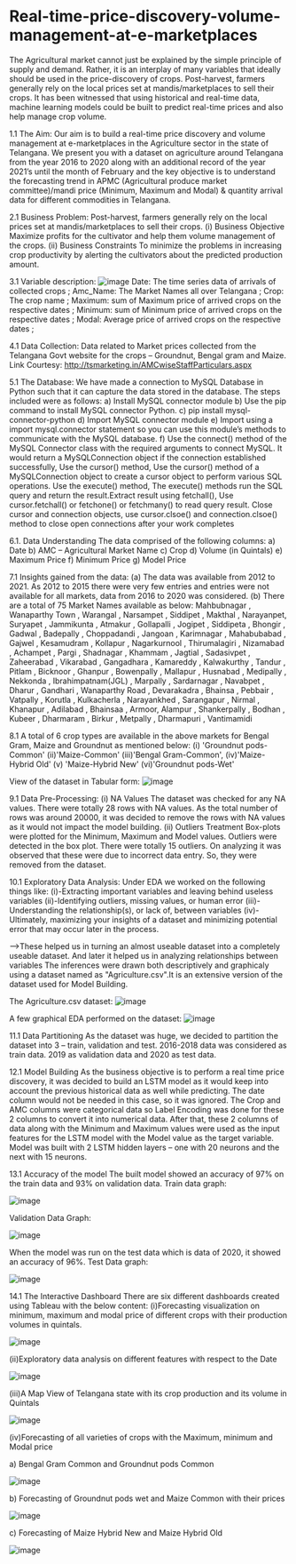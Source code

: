 # Real-time-price-discovery-volume-management-at-e-marketplaces
The Agricultural market cannot just be explained by the simple principle of supply and demand. Rather, it is an interplay of many variables that ideally should be used in the price-discovery of crops. Post-harvest, farmers generally rely on the local prices set at mandis/marketplaces to sell their crops. It has been witnessed that using historical and real-time data, machine learning models could be built to predict real-time prices and also help manage crop volume.

1.1 The Aim:
Our aim is to build a real-time price discovery and volume management at e-marketplaces in the Agriculture sector in the state of Telangana. We present you with a dataset on agriculture around Telangana from the year 2016 to 2020 along with an additional record of the year 2021’s until the month of February and the key objective is to understand the forecasting trend in APMC (Agricultural produce market committee)/mandi price (Minimum, Maximum and Modal) & quantity arrival data for different commodities in Telangana.

2.1 Business Problem:
Post-harvest, farmers generally rely on the local prices set at mandis/marketplaces to sell their crops.
(i) Business Objective
Maximize profits for the cultivator and help them volume management of the crops.
(ii) Business Constraints
To minimize the problems in increasing crop productivity by alerting the cultivators about the predicted production amount.

3.1 Variable description:
![image](https://user-images.githubusercontent.com/60257466/113514701-c13f2380-958d-11eb-96c8-9711bc101655.png)
Date: The time series data of arrivals of collected crops ;
Amc_Name: The Market Names all over Telangana ;
Crop: The crop name ;
Maximum: sum of Maximum price of arrived crops on the respective dates ;
Minimum: sum of Minimum price of arrived crops on the respective dates ;
Modal: Average price of arrived crops on the respective dates ;

4.1 Data Collection:
Data related to Market prices collected from the Telangana Govt website for the crops – Groundnut, Bengal gram and Maize.
Link Courtesy: http://tsmarketing.in/AMCwiseStaffParticulars.aspx

5.1 The Database:
We have made a connection to MySQL Database in Python such that it can capture the data stored in the database. 
The steps included were as follows:
a) Install MySQL connector module
b) Use the pip command to install MySQL connector Python.
c) pip install mysql-connector-python
d) Import MySQL connector module
e) Import using a import mysql.connector statement so you can use this module’s methods to communicate with the MySQL database.
f) Use the connect() method of the MySQL Connector class with the required arguments to connect MySQL. It would return a MySQLConnection object if the connection established successfully, Use the cursor() method, Use the cursor() method of a MySQLConnection object to create a cursor object to perform various SQL operations. Use the execute() method,
The execute() methods run the SQL query and return the result.Extract result using fetchall(), Use cursor.fetchall() or fetchone() or fetchmany() to read query result. Close cursor and connection objects, use cursor.clsoe() and connection.clsoe() method to close open connections after your work completes

6.1. Data Understanding
The data comprised of the following columns:
a) Date
b) AMC – Agricultural Market Name
c) Crop
d) Volume (in Quintals)
e) Maximum Price
f) Minimum Price
g) Model Price

7.1 Insights gained from the data:
(a) The data was available from 2012 to 2021. As 2012 to 2015 there were very few entries and entries were not available for all markets, data from 2016 to 2020 was considered.
(b) There are a total of 75 Market Names available as below:
Mahbubnagar , Wanaparthy Town , Warangal , Narsampet , Siddipet , Makthal , Narayanpet, Suryapet , Jammikunta , Atmakur , Gollapalli , Jogipet , Siddipeta , Bhongir , Gadwal , Badepally , Choppadandi , Jangoan , Karimnagar , Mahabubabad , Gajwel , Kesamudram , Kollapur , Nagarkurnool , Thirumalagiri , Nizamabad , Achampet , Pargi , Shadnagar , Khammam , Jagtial , Sadasivpet , Zaheerabad , Vikarabad , Gangadhara , Kamareddy , Kalwakurthy , Tandur , Pitlam , Bicknoor , Ghanpur , Bowenpally , Mallapur , Husnabad , Medipally , Nekkonda , Ibrahimpatnam(JGL) , Marpally , Sardarnagar , Navabpet , Dharur , Gandhari , Wanaparthy Road , Devarakadra , Bhainsa , Pebbair , Vatpally , Korutla , Kulkacherla , Narayankhed , Sarangapur , Nirmal , Khanapur , Adilabad , Bhainsaa , Armoor, Alampur , Shankerpally , Bodhan , Kubeer , Dharmaram , Birkur , Metpally , Dharmapuri , Vantimamidi

8.1 A total of 6 crop types are available in the above markets for Bengal Gram, Maize and Groundnut as mentioned below:
(i) 'Groundnut pods-Common'
(ii)'Maize-Common'
(iii)'Bengal Gram-Common',
(iv)'Maize-Hybrid Old'
(v) 'Maize-Hybrid New'
(vi)'Groundnut pods-Wet'

View of the dataset in Tabular form:
![image](https://user-images.githubusercontent.com/60257466/113514669-a8cf0900-958d-11eb-87c0-eca25000a544.png)

9.1 Data Pre-Processing:
(i) NA Values
The dataset was checked for any NA values. There were totally 28 rows with NA values. As the total number of rows was around 20000, it was decided to remove the rows with NA values as it would not impact the model building.
(ii) Outliers Treatment
Box-plots were plotted for the Minimum, Maximum and Model values.
Outliers were detected in the box plot. There were totally 15 outliers. On analyzing it was observed that these were due to incorrect data entry. So, they were removed from the dataset.

10.1 Exploratory Data Analysis:
Under EDA we worked on the following things like:
(i)-Extracting important variables and leaving behind useless variables
(ii)-Identifying outliers, missing values, or human error
(iii)-Understanding the relationship(s), or lack of, between variables
(iv)-Ultimately, maximizing your insights of a dataset and minimizing potential error that may occur
later in the process.

-->These helped us in turning an almost useable dataset into a completely useable dataset. And later it helped us in analyzing relationships between variables
The inferences were drawn both descriptively and graphicaly using a dataset named as "Agriculture.csv".It is an extensive version of the dataset used for Model Building.

The Agriculture.csv dataset:
![image](https://user-images.githubusercontent.com/60257466/113517325-d8d1d880-959c-11eb-8c18-07d77665bae1.png)

A few graphical EDA performed on the dataset:
![image](https://user-images.githubusercontent.com/60257466/113517278-8d1f2f00-959c-11eb-8849-ececd449364b.png)

11.1 Data Partitioning
As the dataset was huge, we decided to partition the dataset into 3 – train, validation and test. 2016-2018 data was considered as train data. 2019 as validation data and 2020 as test data.

12.1 Model Building
As the business objective is to perform a real time price discovery, it was decided to build an LSTM model as it would keep into account the previous historical data as well while predicting.
The date column would not be needed in this case, so it was ignored.
The Crop and AMC columns were categorical data so Label Encoding was done for these 2 columns to convert it into numerical data. After that, these 2 columns of data along with the Minimum and Maximum values were used as the input features for the LSTM model with the Model value as the target variable.
Model was built with 2 LSTM hidden layers – one with 20 neurons and the next with 15 neurons.

13.1 Accuracy of the model
The built model showed an accuracy of 97% on the train data and 93% on validation data.
Train data graph:

![image](https://user-images.githubusercontent.com/60257466/113517432-9066ea80-959d-11eb-8556-a136cbb89ebe.png)

Validation Data Graph:

![image](https://user-images.githubusercontent.com/60257466/113517444-a379ba80-959d-11eb-8819-236b119ab1b4.png)

When the model was run on the test data which is data of 2020, it showed an accuracy of 96%.
Test Data graph:

![image](https://user-images.githubusercontent.com/60257466/113517459-b2f90380-959d-11eb-9556-9c4a0b63968b.png)

14.1 The Interactive Dashboard
There are six different dashboards created using Tableau with the below content:
(i)Forecasting visualization on minimum, maximum and modal price of different crops with their production volumes in quintals.

![image](https://user-images.githubusercontent.com/60257466/113517535-23a02000-959e-11eb-8283-8204bea4379f.png)

(ii)Exploratory data analysis on different features with respect to the Date

![image](https://user-images.githubusercontent.com/60257466/113517549-331f6900-959e-11eb-9343-b1154d04eacd.png)

(iii)A Map View of Telangana state with its crop production and its volume in Quintals

![image](https://user-images.githubusercontent.com/60257466/113517562-43374880-959e-11eb-9ba6-1e259236cb9d.png)

(iv)Forecasting of all varieties of crops with the Maximum, minimum and Modal price

a) Bengal Gram Common and Groundnut pods Common

![image](https://user-images.githubusercontent.com/60257466/113517570-52b69180-959e-11eb-9ab8-3f3e9bb7a7da.png)

b) Forecasting of Groundnut pods wet and Maize Common with their prices

![image](https://user-images.githubusercontent.com/60257466/113517578-5ea25380-959e-11eb-84e0-5296515a0acd.png)

c) Forecasting of Maize Hybrid New and Maize Hybrid Old

![image](https://user-images.githubusercontent.com/60257466/113517586-6feb6000-959e-11eb-8d82-bb8fab53c533.png)
